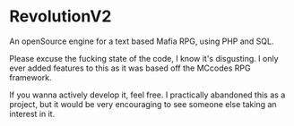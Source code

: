 # RevolutionV2
An openSource engine for a text based Mafia RPG, using PHP and SQL.

Please excuse the fucking state of the code, I know it's disgusting. I only ever added features to this as it was based off the
MCcodes RPG framework.

If you wanna actively develop it, feel free. I practically abandoned this as a project, but
it would be very encouraging to see someone else taking an interest in it.
